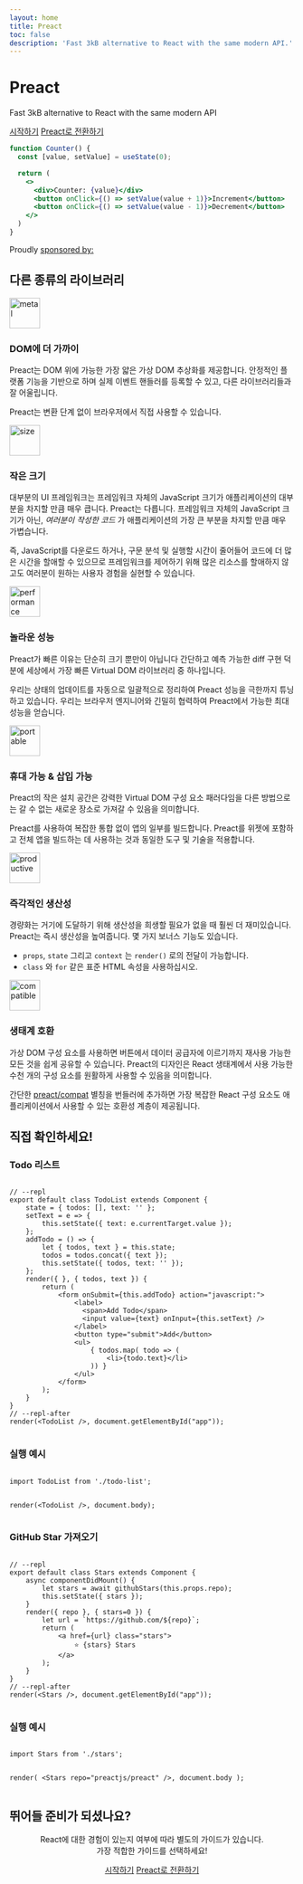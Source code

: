 ```yaml
---
layout: home
title: Preact
toc: false
description: 'Fast 3kB alternative to React with the same modern API.'
---
```


<jumbotron>
    <h1>
        <logo height="1.5em" title="Preact" text inverted>Preact</logo>
    </h1>
    <p class="tagline">Fast 3kB alternative to React with the same modern API</p>
    <p class="intro-buttons">
        <a href="/guide/v10/getting-started" class="btn primary">시작하기</a>
        <a href="/guide/v10/switching-to-preact" class="btn secondary">Preact로 전환하기</a>
    </p>
</jumbotron>

```jsx
function Counter() {
  const [value, setValue] = useState(0);

  return (
    <>
      <div>Counter: {value}</div>
      <button onClick={() => setValue(value + 1)}>Increment</button>
      <button onClick={() => setValue(value - 1)}>Decrement</button>
    </>
  )
}
```

<section class="sponsors">
  <p>Proudly <a href="https://opencollective.com/preact">sponsored by:</a></p>
  <sponsors></sponsors>
</section>

<section class="home-top">
    <h2>다른 종류의 라이브러리</h2>
</section>

<section class="home-section">
  <img src="/assets/home/metal.svg" alt="metal" loading="lazy" width="54" height="54">

  <div>
    <h3>DOM에 더 가까이</h3>
    <p>
    Preact는 DOM 위에 가능한 가장 얇은 가상 DOM 추상화를 제공합니다. 안정적인 플랫폼 기능을 기반으로 하며 실제 이벤트 핸들러를 등록할 수 있고, 다른 라이브러리들과 잘 어울립니다.
    </p>
    <p>
     Preact는 변환 단계 없이 브라우저에서 직접 사용할 수 있습니다.
    </p>
  </div>
</section>

<section class="home-section">
  <img src="/assets/home/size.svg" alt="size" loading="lazy" width="54" height="54">

  <div>
    <h3>작은 크기</h3>
    <p>
      대부분의 UI 프레임워크는 프레임워크 자체의 JavaScript 크기가 애플리케이션의 대부분을 차지할 만큼 매우 큽니다. Preact는 다릅니다. 프레임워크 자체의 JavaScript 크기가 아닌, <em>여러분이 작성한 코드</em> 가 애플리케이션의 가장 큰 부분을 차지할 만큼 매우 가볍습니다.
    </p>
    <p>
      즉, JavaScript를 다운로드 하거나, 구문 분석 및 실행할 시간이 줄어들어 코드에 더 많은 시간을 할애할 수 있으므로 프레임워크를 제어하기 위해 많은 리소스를 할애하지 않고도 여러분이 원하는 사용자 경험을 실현할 수 있습니다.
    </p>
  </div>
</section>

<section class="home-section">
  <img src="/assets/home/performance.svg" alt="performance" loading="lazy" width="54" height="54">

  <div>
    <h3>놀라운 성능</h3>
    <p>
      Preact가 빠른 이유는 단순히 크기 뿐만이 아닙니다 간단하고 예측 가능한 diff 구현 덕분에 세상에서 가장 빠른 Virtual DOM 라이브러리 중 하나입니다.
    </p>
    <p>
      우리는 상태의 업데이트를 자동으로 일괄적으로 정리하여 Preact 성능을 극한까지 튜닝하고 있습니다. 우리는 브라우저 엔지니어와 긴밀히 협력하여 Preact에서 가능한 최대 성능을 얻습니다.
    </p>
  </div>
</section>

<section class="home-section">
  <img src="/assets/home/portable.svg" alt="portable" loading="lazy" width="54" height="54">

  <div>
    <h3>휴대 가능 &amp; 삽입 가능</h3>
    <p>
      Preact의 작은 설치 공간은 강력한 Virtual DOM 구성 요소 패러다임을 다른 방법으로는 갈 수 없는 새로운 장소로 가져갈 수 있음을 의미합니다.
    </p>
    <p>
     Preact를 사용하여 복잡한 통합 없이 앱의 일부를 빌드합니다. Preact를 위젯에 포함하고 전체 앱을 빌드하는 데 사용하는 것과 동일한 도구 및 기술을 적용합니다.
    </p>
  </div>
</section>

<section class="home-section">
  <img src="/assets/home/productive.svg" alt="productive" loading="lazy" width="54" height="54">

  <div>
    <h3>즉각적인 생산성</h3>
    <p>
     경량화는 거기에 도달하기 위해 생산성을 희생할 필요가 없을 때 훨씬 더 재미있습니다. Preact는 즉시 생산성을 높여줍니다. 몇 가지 보너스 기능도 있습니다.
    </p>
    <ul>
      <li><code>props</code>, <code>state</code> 그리고 <code>context</code> 는 <code>render()</code> 로의 전달이 가능합니다.</li>
      <li><code>class</code> 와 <code>for</code> 같은 표준 HTML 속성을 사용하십시오.</li>
    </ul>
  </div>
</section>

<section class="home-section">
  <img src="/assets/home/compatible.svg" alt="compatible" loading="lazy" width="54" height="54">

  <div>
    <h3>생태계 호환</h3>
    <p>
      가상 DOM 구성 요소를 사용하면 버튼에서 데이터 공급자에 이르기까지 재사용 가능한 모든 것을 쉽게 공유할 수 있습니다. Preact의 디자인은 React 생태계에서 사용 가능한 수천 개의 구성 요소를 원활하게 사용할 수 있음을 의미합니다.
    </p>
    <p>
      간단한 <a href="/guide/v10/switching-to-preact#how-to-alias-preact-compat">preact/compat</a> 별칭을 번들러에 추가하면 가장 복잡한 React 구성 요소도 애플리케이션에서 사용할 수 있는 호환성 계층이 제공됩니다.
    </p>
  </div>
</section>

<section class="home-top">
    <h2>직접 확인하세요!</h2>
</section>

<section class="home-split">
    <div>
        <h3>Todo 리스트</h3>
        <pre><code class="lang-jsx">
// --repl
export default class TodoList extends Component {
    state = { todos: [], text: '' };
    setText = e =&gt; {
        this.setState({ text: e.currentTarget.value });
    };
    addTodo = () =&gt; {
        let { todos, text } = this.state;
        todos = todos.concat({ text });
        this.setState({ todos, text: '' });
    };
    render({ }, { todos, text }) {
        return (
            &lt;form onSubmit={this.addTodo} action="javascript:"&gt;
                &lt;label&gt;
                  &lt;span&gt;Add Todo&lt;/span&gt;
                  &lt;input value={text} onInput={this.setText} /&gt;
                &lt;/label&gt;
                &lt;button type="submit"&gt;Add&lt;/button&gt;
                &lt;ul&gt;
                    { todos.map( todo =&gt; (
                        &lt;li&gt;{todo.text}&lt;/li&gt;
                    )) }
                &lt;/ul&gt;
            &lt;/form&gt;
        );
    }
}
// --repl-after
render(&lt;TodoList /&gt;, document.getElementById("app"));
        </code></pre>
    </div>
    <div>
        <h3>실행 예시</h3>
        <pre repl="false"><code class="lang-jsx">
import TodoList from './todo-list';

render(&lt;TodoList /&gt;, document.body);
        </code></pre>
        <div class="home-demo">
            <todo-list></todo-list>
        </div>
    </div>
</section>

<section class="home-split">
    <div>
        <h3>GitHub Star 가져오기</h3>
        <pre><code class="lang-jsx">
// --repl
export default class Stars extends Component {
    async componentDidMount() {
        let stars = await githubStars(this.props.repo);
        this.setState({ stars });
    }
    render({ repo }, { stars=0 }) {
        let url = `https://github.com/${repo}`;
        return (
            &lt;a href={url} class="stars"&gt;
                ⭐️ {stars} Stars
            &lt;/a&gt;
        );
    }
}
// --repl-after
render(&lt;Stars /&gt;, document.getElementById("app"));
        </code></pre>
    </div>
    <div>
        <h3>실행 예시</h3>
        <pre repl="false"><code class="lang-jsx">
import Stars from './stars';

render(
    &lt;Stars repo="preactjs/preact" /&gt;,
    document.body
);
        </code></pre>
        <div class="home-demo">
            <github-stars simple user="preactjs" repo="preact"></github-stars>
        </div>
    </div>
</section>

<section class="home-top">
    <h2>뛰어들 준비가 되셨나요?</h2>
</section>

<section style="text-align:center;">
    <p>
        React에 대한 경험이 있는지 여부에 따라 별도의 가이드가 있습니다.
        <br>
        가장 적합한 가이드를 선택하세요!
    </p>
    <p>
        <a href="/guide/v10/getting-started" class="btn primary">시작하기</a>
        <a href="/guide/v10/switching-to-preact" class="btn secondary">Preact로 전환하기</a>
    </p>
</section>
